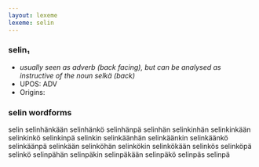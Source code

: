 ```yaml
---
layout: lexeme
lexeme: selin
---
```


###  selin₁

* _usually seen as adverb (back facing), but can be analysed as instructive of the noun *selkä* (back)_
* UPOS:  ADV
* Origins: 


### selin wordforms

selin
selinhänkään
selinhänkö
selinhänpä
selinhän
selinkinhän
selinkinkään
selinkinkö
selinkinpä
selinkin
selinkäänhän
selinkäänkin
selinkäänkö
selinkäänpä
selinkään
selinköhän
selinkökin
selinkökään
selinkös
selinköpä
selinkö
selinpähän
selinpäkin
selinpäkään
selinpäkö
selinpäs
selinpä

